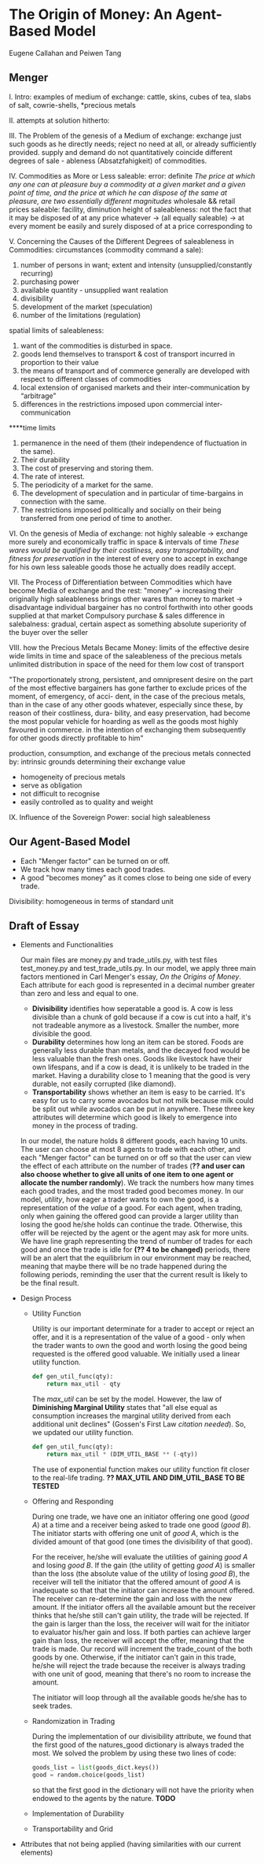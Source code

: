 # The Origin of Money: An Agent-Based Model

Eugene Callahan and Peiwen Tang

## Menger

I. Intro: 
examples of medium of exchange: 
cattle, skins, cubes of tea, slabs of salt, cowrie-shells, *precious metals

II. attempts at solution hitherto:

III. The Problem of the genesis of a Medium of exchange:
exchange just such goods as he directly needs; reject no need at all, or already sufficiently provided.
supply and demand do not quantitatively coincide
different degrees of sale - ableness (Absatzfahigkeit) of commodities.

IV. Commodities as More or Less saleable:
error: definite
*The price at which any one can at pleasure buy a commodity at a given market and a given point of time, 
and the price at which he can dispose of the same at pleasure, are two essentially different magnitudes*
wholesale && retail prices
saleable: facility, diminution
height of saleableness: not the fact that it may be disposed of
at any price whatever -> (all equally saleable)
-> at every moment be easily and surely disposed of at a price corresponding to

V. Concerning the Causes of the Different Degrees of saleableness in Commodities:
circumstances (commodity command a sale):
1. number of persons in want; extent and intensity (unsupplied/constantly recurring)
2. purchasing power
3. available quantity - unsupplied want realation
4. divisibility
5. development of the market (speculation)
6. number of the limitations (regulation)

spatial limits of saleableness:
1. want of the commodities is disturbed in space.
2. goods lend themselves to transport & cost of transport incurred in proportion to their value
3. the means of transport and of commerce generally are
developed with respect to different classes of commodities
4. local extension of organised markets and their inter-communication by “arbitrage”
5. differences in the restrictions imposed upon commercial inter-communication

****time limits
1. permanence in the need of them (their independence of fluctuation in the same).
2. Their durability
3. The cost of preserving and storing them. 
4. The rate of interest.
5. The periodicity of a market for the same.
6. The development of speculation and in particular of time-bargains in connection with the same.
7. The restrictions imposed politically and socially on their
being transferred from one period of time to another.

VI. On the genesis of Media of exchange:
not highly saleable -> exchange
more surely and economically
traffic in space & intervals of time
*These wares would be qualified by their costliness, easy transportability, and fitness for preservation*
in the interest of every one to accept in exchange for his own less saleable goods
those he actually does readily accept.

VII. The Process of Differentiation between Commodities which have become Media of exchange and the rest:
"money" -> increasing their originally high saleableness
brings other wares than money to market -> disadvantage
individual bargainer has no control
forthwith into other goods supplied at that market
Compulsory purchase & sales
difference in salebalness: gradual, certain aspect as something absolute
superiority of the buyer over the seller

VIII. how the Precious Metals Became Money:
limits of the effective desire
wide limits in time and space of the saleableness of the precious metals
unlimited distribution in space of the need for them
low cost of transport

"The proportionately strong, persistent, and omnipresent desire on
the part of the most effective bargainers has gone farther to
exclude prices of the moment, of emergency, of acci- dent, in the
case of the precious metals, than in the case of any other goods
whatever, especially since these, by reason of their costliness,
dura- bility, and easy preservation, had become the most popular
vehicle for hoarding as well as the goods most highly favoured in
commerce.  in the intention of exchanging them subsequently for
other goods directly profitable to him"

production, consumption, and exchange of the precious metals
connected by: intrinsic grounds determining their exchange value

- homogeneity of precious metals
- serve as obligation
- not difficult to recognise
- easily controlled as to quality and weight

IX. Influence of the Sovereign Power:
social
high saleableness

## Our Agent-Based Model

- Each "Menger factor" can be turned on or off.
- We track how many times each good trades.
- A good "becomes money" as it comes close to being 
  one side of every trade.

Divisibility: homogeneous
in terms of standard unit

## Draft of Essay

- Elements and Functionalities
    
    Our main files are money.py and trade_utils.py, with test files test_money.py and test_trade_utils.py. In our model, we apply three main factors mentioned in Carl Menger's essay, *On the Origins of Money*. Each attribute for each good is represented in a decimal number greater than zero and less and equal to one. 
    - **Divisibility** identifies how seperatable a good is. A cow is less divisible than a chunk of gold because if a cow is cut into a half, it's not tradeable anymore as a livestock. Smaller the number, more divisible the good. 
    - **Durability** determines how long an item can be stored. Foods are generally less durable than metals, and the decayed food would be less valuable than the fresh ones. Goods like livestock have their own lifespans, and if a cow is dead, it is unlikely to be traded in the market. Having a durability close to 1 meaning that the good is very durable, not easily corrupted (like diamond). 
    - **Transportability** shows whether an item is easy to be carried. It's easy for us to carry some avocados but not milk because milk could be split out while avocados can be put in anywhere. 
These three key attributes will determine which good is likely to emergence into money in the process of trading. 

    In our model, the nature holds 8 different goods, each having 10 units. The user can choose at most 8 agents to trade with each other, and each "Menger factor" can be turned on or off so that the user can view the effect of each attribute on the number of trades (**?? and user can also choose whether to give all units of one item to one agent or allocate the number randomly**). We track the numbers how many times each good trades, and the most traded good becomes money. In our model, *utility*, how eager a trader wants to own the good, is a representation of the *value* of a good. For each agent, when trading, only when gaining the offered good can provide a larger utility than losing the good he/she holds can continue the trade. Otherwise, this offer will be rejected by the agent or the agent may ask for more units. We have line graph representing the trend of number of trades for each good and once the trade is idle for **(?? 4 to be changed)** periods, there will be an alert that the equilibrium in our environment may be reached, meaning that maybe there will be no trade happened during the following periods, reminding the user that the current result is likely to be the final result. 
- Design Process 
    - Utility Function
        
        Utility is our important determinate for a trader to accept or reject an offer, and it is a representation of the value of a good - only when the trader wants to own the good and worth losing the good being requested is the offered good valuable. We initially used a linear utility function.
        ```python
        def gen_util_func(qty):
            return max_util - qty
        ```
        The *max_util* can be set by the model. However, the law of **Diminishing Marginal Utility** states that "all else equal as consumption increases the marginal utility derived from each additional unit declines" (Gossen's First Law *citation needed*). So, we updated our utility function.
        ```python
        def gen_util_func(qty):
            return max_util * (DIM_UTIL_BASE ** (-qty))
        ```
        The use of exponential function makes our utility function fit closer to the real-life trading.
        **?? MAX_UTIL AND DIM_UTIL_BASE TO BE TESTED**

    - Offering and Responding
        
        During one trade, we have one an initiator offering one good (*good A*) at a time and a receiver being asked to trade one good (*good B*). The initiator starts with offering one unit of *good A*, which is the divided amount of that good (one times the divisibility of that good). 

        For the receiver, he/she will evaluate the utilities of gaining *good A* and losing *good B*. If the gain (the utility of getting *good A*) is smaller than the loss (the absolute value of the utility of losing *good B*), the receiver will tell the initiator that the offered amount of *good A* is inadequate so that that the initiator can increase the amount offered. The receiver can re-determine the gain and loss with the new amount. If the initiator offers all the available amount but the receiver thinks that he/she still can't gain utility, the trade will be rejected. If the gain is larger than the loss, the receiver will wait for the initiator to evaluator his/her gain and loss. If both parties can achieve larger gain than loss, the receiver will accept the offer, meaning that the trade is made. Our record will increment the trade_count of the both goods by one. Otherwise, if the initiator can't gain in this trade, he/she will reject the trade because the receiver is always trading with one unit of good, meaning that there's no room to increase the amount. 

        The initiator will loop through all the available goods he/she has to seek trades.

    - Randomization in Trading
        
        During the implementation of our divisibility attribute, we found that the first good of the natures_good dictionary is always traded the most. We solved the problem by using these two lines of code:
        ```python
        goods_list = list(goods_dict.keys())
        good = random.choice(goods_list)
        ```
        so that the first good in the dictionary will not have the priority when endowed to the agents by the nature.
    **TODO**
    - Implementation of Durability
    - Transportability and Grid
- Attributes that not being applied (having similarities with our current elements)


